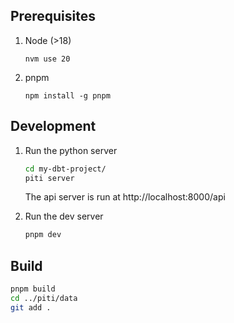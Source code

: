 ## Prerequisites

1. Node (>18)
   ```
   nvm use 20
   ```
2. pnpm

   ```
   npm install -g pnpm
   ```

## Development

1. Run the python server

   ```bash
   cd my-dbt-project/
   piti server
   ```

   The api server is run at http://localhost:8000/api

2. Run the dev server

   ```bash
   pnpm dev
   ```

## Build

```bash
pnpm build
cd ../piti/data
git add .
```
